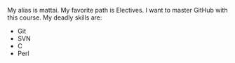 My alias is mattai. My favorite path is Electives.
I want to master GitHub with this course.
My deadly skills are:
* Git
* SVN
* C
* Perl

